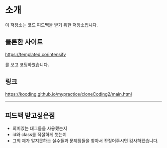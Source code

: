 # 소개
이 저장소는 코드 피드백을 받기 위한 저장소입니다.

## 클론한 사이트
https://templated.co/intensify

를 보고 코딩하였습니다.

## 링크
https://kooding.github.io/mypractice/cloneCoding2/main.html


---
## 피드백 받고싶은점
* 의미있는 태그들을 사용했는지
* id와 class를 적절하게 썻는지
* 그외 제가 알지못하는 실수들과 문제점들을 찾아서 꾸짖어주시면 감사하겠습니다.
